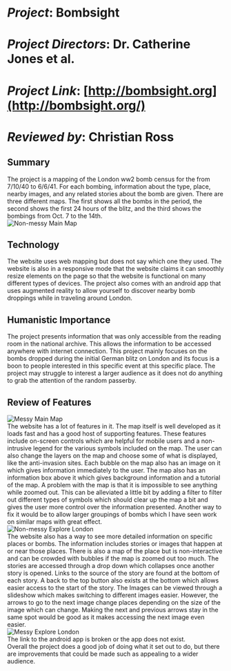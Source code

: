 # *Project*: Bombsight
# *Project Directors*: Dr. Catherine Jones et al.   
# *Project Link*: [http://bombsight.org](http://bombsight.org/)
# *Reviewed by*: Christian Ross
## Summary  
The project is a mapping of the London ww2 bomb census for the from 7/10/40 to 6/6/41. For each bombing, information about the type, place, nearby images, and any related stories about the bomb are given. There are three different maps. The first shows all the bombs in the period, the second shows the first 24 hours of the blitz, and the third shows the bombings from Oct. 7 to the 14th.  
![Non-messy Main Map][Non-messy Main Map]   
## Technology  
The website uses web mapping but does not say which one they used. The website is also in a responsive mode that the website claims it can smoothly resize elements on the page so that the website is functional on many different types of devices. The project also comes with an android app that uses augmented reality to allow yourself to discover nearby bomb droppings while in traveling around London.   
## Humanistic Importance   
The project presents information that was only accessible from the reading room in the national archive. This allows the information to be accessed anywhere with internet connection. This project mainly focuses on the bombs dropped during the initial German blitz on London and its focus is a boon to people interested in this specific event at this specific place. The project may struggle to interest a larger audience as it does not do anything to grab the attention of the random passerby.   
## Review of Features  
![Messy Main Map][Messy Main Map]   
The website has a lot of features in it. The map itself is well developed as it loads fast and has a good host of supporting features. These features include on-screen controls which are helpful for mobile users and a non-intrusive legend for the various symbols included on the map. The user can also change the layers on the map and choose some of what is displayed, like the anti-invasion sites. Each bubble on the map also has an image on it which gives information immediately to the user. The map also has an information box above it which gives background information and a tutorial of the map. A problem with the map is that it is impossible to see anything while zoomed out. This can be alleviated a little bit by adding a filter to filter out different types of symbols which should clear up the map a bit and gives the user more control over the information presented. Another way to fix it would be to allow larger groupings of bombs which I have seen work on similar maps with great effect.   
![Non-messy Explore London][Non-messy Explore London]   
The website also has a way to see more detailed information on specific places or bombs. The information includes stories or images that happen at or near those places. There is also a map of the place but is non-interactive and can be crowded with bubbles if the map is zoomed out too much. The stories are accessed through a drop down which collapses once another story is opened. Links to the source of the story are found at the bottom of each story. A back to the top button also exists at the bottom which allows easier access to the start of the story. The Images can be viewed through a slideshow which makes switching to different images easier. However, the arrows to go to the next image change places depending on the size of the image which can change. Making the next and previous arrows stay in the same spot would be good as it makes accessing the next image even easier.  
![Messy Explore London][Messy Explore London]  
The link to the android app is broken or the app does not exist.  
Overall the project does a good job of doing what it set out to do, but there are improvements that could be made such as appealing to a wider audience. 
 

 


[Non-messy Explore London]: https://christianross18.github.io/Blogs/images/CleanEX.png  
[Non-messy Main Map]: https://christianross18.github.io/Blogs/images/CleanMAP.png  
[Messy Explore London]: https://christianross18.github.io/Blogs/images/CrowdEX.png  
[Messy Main Map]: https://christianross18.github.io/Blogs/images/CrowdMAP.png  
